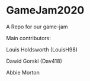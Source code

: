 # GameJam2020
A Repo for our game-jam
 

Main contributors: 

Louis Holdsworth (LouisH98)

Dawid Gorski (Dav418)

Abbie Morton
